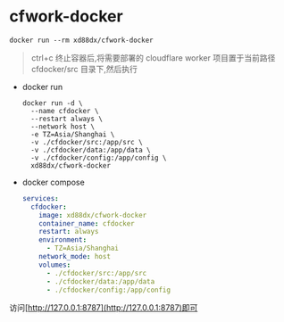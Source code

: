 # cfwork-docker

```shell
docker run --rm xd88dx/cfwork-docker
```

> ctrl+c 终止容器后,将需要部署的 cloudflare worker 项目置于当前路径 cfdocker/src 目录下,然后执行

- docker run

  ```shell
  docker run -d \
    --name cfdocker \
    --restart always \
    --network host \
    -e TZ=Asia/Shanghai \
    -v ./cfdocker/src:/app/src \
    -v ./cfdocker/data:/app/data \
    -v ./cfdocker/config:/app/config \
    xd88dx/cfwork-docker
  ```

- docker compose

  ```yaml
  services:
    cfdocker:
      image: xd88dx/cfwork-docker
      container_name: cfdocker
      restart: always
      environment:
        - TZ=Asia/Shanghai
      network_mode: host
      volumes:
        - ./cfdocker/src:/app/src
        - ./cfdocker/data:/app/data
        - ./cfdocker/config:/app/config
  ```

访问[http://127.0.0.1:8787](http://127.0.0.1:8787)即可
